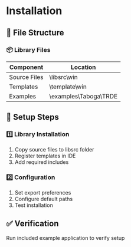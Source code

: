 # Installation

## 📂 File Structure

### 📦 Library Files
| Component | Location |
|-----------|----------|
| Source Files | \libsrc\win |
| Templates | \template\win |
| Examples | \examples\Taboga\TRDE |

## 🔧 Setup Steps

### 1️⃣ Library Installation
1. Copy source files to libsrc folder
2. Register templates in IDE
3. Add required includes

### 2️⃣ Configuration
1. Set export preferences
2. Configure default paths
3. Test installation

## ✅ Verification
Run included example application to verify setup
